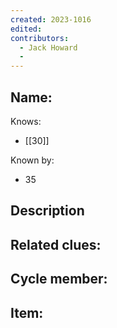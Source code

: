 ```yaml
---
created: 2023-1016
edited:
contributors:
  - Jack Howard
  - 
---
```


Name:
- 

Knows:
- [[30]]

Known by:
- 35

Description
- 

Related clues:
- 
Cycle member:
- 
Item:
- 




